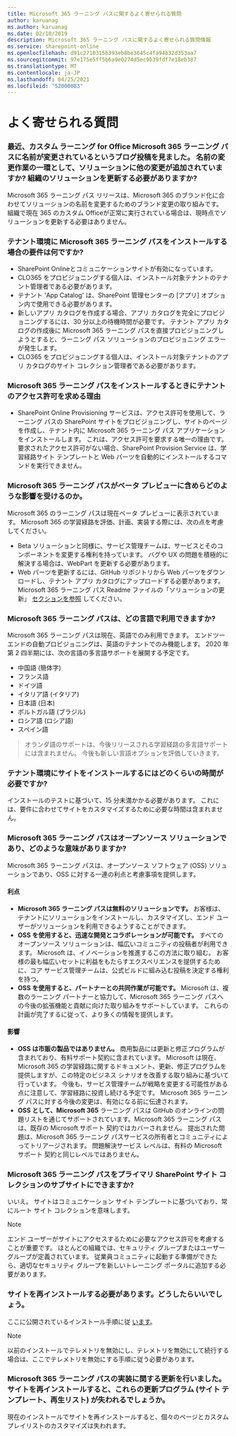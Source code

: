 ```yaml
---
title: Microsoft 365 ラーニング パスに関するよく寄せられる質問
author: karuanag
ms.author: karuanag
ms.date: 02/10/2019
description: Microsoft 365 ラーニング パスに関するよく寄せられる質問情報
ms.service: sharepoint-online
ms.openlocfilehash: d91c2710315b393eb8be3645c4fa94b32d353aa7
ms.sourcegitcommit: 97e175e5ff5b6a9e0274d5ec9b39fdf7e18eb387
ms.translationtype: MT
ms.contentlocale: ja-JP
ms.lasthandoff: 04/25/2021
ms.locfileid: "52000083"
---
```

# <a name="frequently-asked-questions"></a>よく寄せられる質問

### <a name="i-recently-saw-a-blog-post-that-custom-learning-for-office-365-is-being-renamed-to-microsoft-365-learning-pathways-are-there-other-changes-being-added-to-the-solution-as-part-of-the-renaming-effort-should-i-update-the-solution-in-my-organization"></a>最近、カスタム ラーニング for Office Microsoft 365 ラーニング パスに名前が変更されているというブログ投稿を見ました。 名前の変更作業の一環として、ソリューションに他の変更が追加されていますか? 組織のソリューションを更新する必要がありますか?

Microsoft 365 ラーニング パス リリースは、Microsoft 365 のブランド化に合わせてソリューションの名前を変更するためのブランド変更の取り組みです。 組織で現在 365 のカスタム Officeが正常に実行されている場合は、現時点でソリューションを更新する必要はありません。  

### <a name="what-are-the-requirements-for-installing-microsoft-365-learning-pathways-into-my-tenant-environment"></a>テナント環境に Microsoft 365 ラーニング パスをインストールする場合の要件は何ですか?

- SharePoint Onlineとコミュニケーションサイトが有効になっています。
- CLO365 をプロビジョニングする個人は、インストール対象テナントのテナント管理者である必要があります。
- テナント 'App Catalog' は、SharePoint 管理センターの [アプリ] オプション内で使用できる必要があります。
- 新しいアプリ カタログを作成する場合、アプリ カタログを完全にプロビジョニングするには、30 分以上の待機時間が必要です。 テナント アプリ カタログの作成後に Microsoft 365 ラーニング パスを直接プロビジョニングしようとすると、ラーニング パス ソリューションのプロビジョニング エラーが発生します。 
- CLO365 をプロビジョニングする個人は、インストール対象テナントのアプリ カタログのサイト コレクション管理者である必要があります。

### <a name="why-is-microsoft-asking-for-tenant-permissions-when-installing-microsoft-365-learning-pathways"></a>Microsoft 365 ラーニング パスをインストールするときにテナントのアクセス許可を求める理由 

- SharePoint Online Provisioning サービスは、アクセス許可を使用して、ラーニング パスの SharePoint サイトをプロビジョニングし、サイトのページを作成し、テナント内に Microsoft 365 ラーニング パス アプリケーションをインストールします。 これは、アクセス許可を要求する唯一の理由です。 要求されたアクセス許可がない場合、SharePoint Provision Service は、学習経路サイト テンプレートと Web パーツを自動的にインストールするコマンドを実行できません。 

### <a name="what-are-the-implications-of-microsoft-365-learning-pathways-being-in-a-beta-preview"></a>Microsoft 365 ラーニング パスがベータ プレビューに含めらどのような影響を受けるのか。 

Microsoft 365 のラーニング パスは現在ベータ プレビューに表示されています。 Microsoft 365 の学習経路を評価、計画、実装する際には、次の点を考慮してください。

- Beta ソリューションと同様に、サービス管理チームは、サービスとそのコンポーネントを変更する権利を持っています。 バグや UX の問題を積極的に解決する場合は、WebPart を更新する必要があります。
- Web パーツを更新するには、GitHub リポジトリから Web パーツをダウンロードし、テナント アプリ カタログにアップロードする必要があります。 Microsoft 365 ラーニング パス Readme ファイルの「ソリューションの更新」 [セクションを参照](https://github.com/pnp/custom-learning-office-365/blob/master/README.md) してください。 

### <a name="what-languages-is-microsoft-365-learning-pathways-available-in"></a>Microsoft 365 ラーニング パスは、どの言語で利用できますか?

Microsoft 365 ラーニング パスは現在、英語でのみ利用できます。 エンドツーエンドの自動プロビジョニングは、英語のテナントでのみ機能します。 2020 年第 2 四半期には、次の言語の多言語サポートを展開する予定です。 

- 中国語 (簡体字) 
- フランス語  
- ドイツ語 
- イタリア語 (イタリア) 
- 日本語 (日本)  
- ポルトガル語 (ブラジル) 
- ロシア語 (ロシア語)  
- スペイン語 

> オランダ語のサポートは、今後リリースされる学習経路の多言語サポートには含まれません。 今後も新しい言語オプションを評価していきます。

### <a name="how-long-will-it-take-to-install-the-site-in-our-tenant-environment"></a>テナント環境にサイトをインストールするにはどのくらいの時間が必要ですか?

インストールのテストに基づいて、15 分未満かかる必要があります。 これには、要件に合わせてサイトをカスタマイズするために必要な時間は含まれません。

### <a name="is-microsoft-365-learning-pathways-an-open-source-solution-and-what-are-the-implications"></a>Microsoft 365 ラーニング パスはオープンソース ソリューションであり、どのような意味がありますか?

Microsoft 365 ラーニング パスは、オープンソース ソフトウェア (OSS) ソリューションであり、OSS に対する一連の利点と考慮事項を提供します。

#### <a name="benefits"></a>利点 
- **Microsoft 365 ラーニング パスは無料のソリューションです。** お客様は、テナントにソリューションをインストールし、カスタマイズし、エンド ユーザーがソリューションを利用できるようすることができます。
- **OSS を使用すると、迅速な開発とコラボレーションが可能です。**  すべてのオープンソース ソリューションは、幅広いコミュニティの投稿者が利用できます。  Microsoft は、イノベーションを推進するこの方法に取り組む。  お客様の最も幅広いセットに利益をもたらすエクスペリエンスを提供するために、コア サービス管理チームは、公式ビルドに組み込む投稿を決定する権利を持つ。  
- **OSS を使用すると、パートナーとの共同作業が可能です。** Microsoft は、複数のラーニング パートナーと協力して、Microsoft 365 ラーニング パスへの今後の拡張機能と貢献に向けた取り組みをサポートしています。 これらの計画が完了するに従って、より多くの情報を提供します。 
    
#### <a name="implications"></a>影響
- **OSS は市販の製品ではありません。** 商用製品には更新と修正プログラムが含まれており、有料サポート契約に含まれています。 Microsoft は現在、Microsoft 365 の学習経路に関するドキュメント、更新、修正プログラムを提供しますが、この特定のビジネス シナリオを改善する取り組みに基づいて行っています。 今後も、サービス管理チームが戦略を変更する可能性がある点に注意して、学習経路に投資し続ける予定です。 Microsoft 365 ラーニング パスに対する今後の変更は、有効になる前に伝達されます。 
- **OSS として、Microsoft 365** ラーニング パスは GitHub のオンラインの問題リストを通じてサポートされています。Microsoft 365 ラーニング パスは、既存の Microsoft サポート 契約ではカバーされません。 提出された問題は、Microsoft 365 ラーニング パスサービスの所有者とコミュニティによってトリアージされます。 問題解決サービス レベルは、有料の Microsoft サポート 契約と同じレベルではありません。  

### <a name="can-we-make-the-microsoft-365-learning-pathways-a-subsite-of-our-primary-sharepoint-site-collection"></a>Microsoft 365 ラーニング パスをプライマリ SharePoint サイト コレクションのサブサイトにできますか?

いいえ。 サイトはコミュニケーション サイト テンプレートに基づいており、常にルート サイト コレクションを意味します。

> [!NOTE]
> エンド ユーザーがサイトにアクセスするために必要なアクセス許可を考慮することが重要です。 ほとんどの組織では、セキュリティ グループまたはユーザー グループが定義されています。 従業員コミュニティに起動する準備ができたら、適切なセキュリティ グループを新しいトレーニング ポータルに追加する必要があります。

### <a name="i-need-to-reinstall-the-site-what-should-i-do"></a>サイトを再インストールする必要があります。どうしたらいいでしょう。

ここに公開されているインストール手順に従 [います](custom_provision.md)。

> [!NOTE]
> 以前のインストールでテレメトリを無効にし、テレメトリを無効にして続行する場合は、ここでテレメトリを無効にする手順に従う必要があります。

### <a name="we-made-updates-to-our-implementation-of-microsoft-365-learning-pathways-will-we-lose-these-updates-made-to-site-template-playlists-if-we-reinstall-the-site"></a>Microsoft 365 ラーニング パスの実装に関する更新を行いました。 サイトを再インストールすると、これらの更新プログラム (サイト テンプレート、再生リスト) が失われるでしょうか。

現在のインストールでサイトを再インストールすると、個々のページとカスタム プレイリストのカスタマイズは失われます。  
